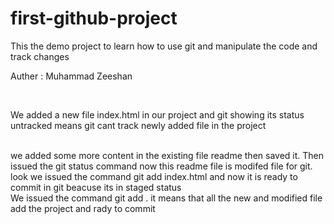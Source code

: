 # first-github-project
This the demo project to learn how to use git and manipulate the code and track changes

Auther : Muhammad Zeeshan

<br>

We added a new file index.html in our project and git showing its status untracked means git cant track newly added file in the project 

<br>
we added some more content in the existing file readme then saved it. Then issued the git status command now this readme file is modifed file for git.

<br>
look we issued the command git add index.html and now it is ready to commit in git beacuse its in staged status


<br>
 We issued the command git add . it means that all the new and modified file add the project and rady to commit